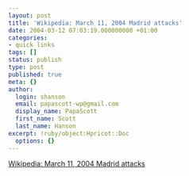 ```yaml
---
layout: post
title: 'Wikipedia: March 11, 2004 Madrid attacks'
date: 2004-03-12 07:03:19.000000000 +01:00
categories:
- quick links
tags: []
status: publish
type: post
published: true
meta: {}
author:
  login: shanson
  email: papascott-wp@gmail.com
  display_name: PapaScott
  first_name: Scott
  last_name: Hanson
excerpt: !ruby/object:Hpricot::Doc
  options: {}
---
```

<p><a title="ten bomb explosions that occurred aboard four cercanías (commuter trains) in Madrid" href="http://en.wikipedia.org/wiki/March_11%2C_2004_Madrid_attacks">Wikipedia: March 11, 2004 Madrid attacks</a></p>
